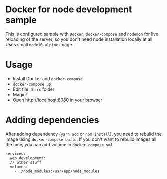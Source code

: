 # Docker for node development sample

This is configured sample with `Docker`, `docker-compose` and `nodemon` for live reloading of the server,
so you don't need node installation locally at all. Uses small `node10-alpine` image.

# Usage

- Install Docker and `docker-compose`
- `docker-compose up`
- Edit file in `src` folder
- Magic!
- Open http://localhost:8080 in your browser

# Adding dependencies

After adding dependency (`yarn add` or `npm install`), you need to rebuild the image using `docker-compose build`. 
If you don't want to rebuild images all the time, you can add volume in `docker-compose.yml`

```
services:
  web_development:
  // other stuff
  volumes:
    - ./node_modules:/usr/app/node_modules
```